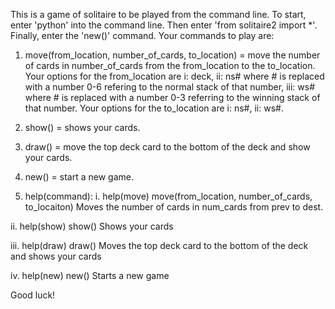 This is a game of solitaire to be played from the command line. To start, enter 'python' into the command line. Then enter 'from solitaire2 import *'. Finally, enter the 'new()' command. Your commands to play are:
1. move(from_location, number_of_cards, to_location) = move the number of cards in number_of_cards from the from_location to the to_location. Your options for the from_location are i: deck, ii: ns# where # is replaced with a number 0-6 refering to the normal stack of that number, iii: ws# where # is replaced with a number 0-3 referring to the winning stack of that number. Your options for the to_location are i: ns#, ii: ws#.

2. show() = shows your cards.

3. draw() = move the top deck card to the bottom of the deck and show your cards.

4. new() = start a new game.

5. help(command):
  i. help(move)
    move(from_location, number_of_cards, to_locaiton)
      Moves the number of cards in num_cards from prev to dest.
  
  ii. help(show)
    show()
      Shows your cards

  iii. help(draw)
    draw()
      Moves the top deck card to the bottom of the deck and shows your cards

  iv. help(new)
    new()
      Starts a new game 

Good luck!
